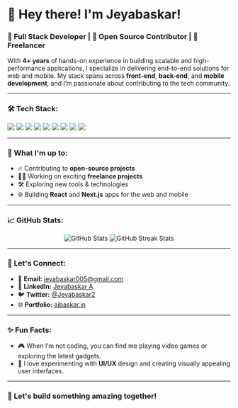 # 👋 Hey there! I'm Jeyabaskar!

### 🚀 Full Stack Developer | 🌱 Open Source Contributor | 💼 Freelancer

With **4+ years** of hands-on experience in building scalable and high-performance applications, I specialize in delivering end-to-end solutions for web and mobile. My stack spans across **front-end**, **back-end**, and **mobile development**, and I’m passionate about contributing to the tech community.

---

### 🛠 Tech Stack:
<p align="left">
  <img src="https://img.shields.io/badge/JavaScript-F7DF1E?style=for-the-badge&logo=javascript&logoColor=black" />
  <img src="https://img.shields.io/badge/React-20232A?style=for-the-badge&logo=react&logoColor=61DAFB" />
  <img src="https://img.shields.io/badge/Next.js-000000?style=for-the-badge&logo=next.js&logoColor=white" />
  <img src="https://img.shields.io/badge/Node.js-339933?style=for-the-badge&logo=nodedotjs&logoColor=white" />
  <img src="https://img.shields.io/badge/Nest.js-E0234E?style=for-the-badge&logo=nestjs&logoColor=white" />
  <img src="https://img.shields.io/badge/React_Native-20232A?style=for-the-badge&logo=react&logoColor=61DAFB" />
  <img src="https://img.shields.io/badge/WordPress-21759B?style=for-the-badge&logo=wordpress&logoColor=white" />
  <img src="https://img.shields.io/badge/PHP-777BB4?style=for-the-badge&logo=php&logoColor=white" />
  <img src="https://img.shields.io/badge/Android-3DDC84?style=for-the-badge&logo=android&logoColor=white" />
</p>

---

### 🚀 What I'm up to:
- 🔥 Contributing to **open-source projects**
- 👨‍💻 Working on exciting **freelance projects**
- 🛠 Exploring new tools & technologies
- 🌐 Building **React** and **Next.js** apps for the web and mobile

---

### 📈 GitHub Stats:
<p align="center">
  <img src="https://github-readme-stats.vercel.app/api?username=jeyabaskar2&show_icons=true&theme=radical" alt="GitHub Stats" />
  <img src="https://github-readme-streak-stats.herokuapp.com/?user=jeyabaskar2&theme=radical" alt="GitHub Streak Stats" />
</p>

---

### 🤝 Let's Connect:
- 📧 **Email:** [jeyabaskar005@gmail.com](mailto:jeyabaskar005@gmail.com)
- 💼 **LinkedIn:** [Jeyabaskar A](https://www.linkedin.com/in/jeyabaskar-a)
- 🐦 **Twitter:** [@Jeyabaskar2](https://twitter.com/Jeyabaskar2)
- 🌐 **Portfolio:** [ajbaskar.in](https://ajbaskar.in)

---

### ✨ Fun Facts:
- 🎮 When I’m not coding, you can find me playing video games or exploring the latest gadgets.
- 🎨 I love experimenting with **UI/UX** design and creating visually appealing user interfaces.

---

### 🌱 Let's build something amazing together!
